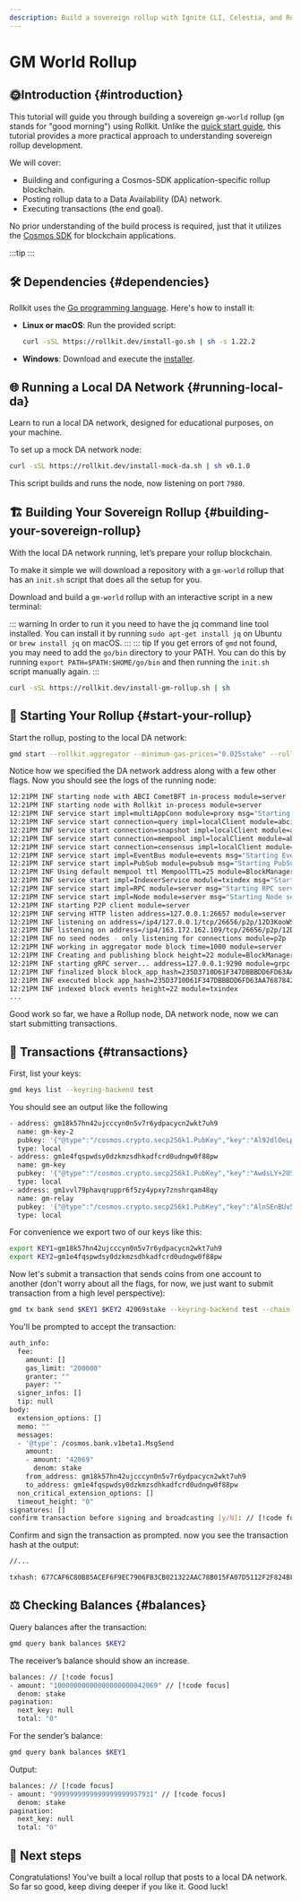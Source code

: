 ```yaml
---
description: Build a sovereign rollup with Ignite CLI, Celestia, and Rollkit locally and on a testnet
---
```


# GM World Rollup

## 🌞Introduction {#introduction}

This tutorial will guide you through building a sovereign `gm-world` rollup (`gm` stands for "good morning") using Rollkit. Unlike the [quick start guide](https://rollkit.dev/tutorials/quick-start), this tutorial provides a more practical approach to understanding sovereign rollup development.

We will cover:

- Building and configuring a Cosmos-SDK application-specific rollup blockchain.
- Posting rollup data to a Data Availability (DA) network.
- Executing transactions (the end goal).

No prior understanding of the build process is required, just that it utilizes the [Cosmos SDK](https://github.com/cosmos/cosmos-sdk) for blockchain applications.

<!-- markdownlint-disable MD033 -->
<script setup>
import Callout from '../.vitepress/components/callout.vue'
</script>

:::tip
<Callout />
:::
<!-- markdownlint-enable MD033 -->

## 🛠️ Dependencies {#dependencies}

Rollkit uses the [Go programming language](https://go.dev/dl/). Here's how to install it:

- **Linux or macOS**: Run the provided script:

  ```bash
  curl -sSL https://rollkit.dev/install-go.sh | sh -s 1.22.2
  ```

- **Windows**: Download and execute the [installer](https://go.dev/dl/go1.22.2.windows-amd64.msi).

## 🌐 Running a Local DA Network {#running-local-da}

Learn to run a local DA network, designed for educational purposes, on your machine.

To set up a mock DA network node:

```bash
curl -sSL https://rollkit.dev/install-mock-da.sh | sh v0.1.0 
```

This script builds and runs the node, now listening on port `7980`.

## 🏗️ Building Your Sovereign Rollup {#building-your-sovereign-rollup}

With the local DA network running, let’s prepare your rollup blockchain.

To make it simple we will download a repository with a `gm-world` rollup that has an `init.sh` script that does all the setup for you.

Download and build a `gm-world` rollup with an interactive script in a new terminal:

::: warning
In order to run it you need to have the jq command line tool installed. You can install it by running `sudo apt-get install jq` on Ubuntu or `brew install jq` on macOS.
:::
::: tip
If you get errors of `gmd` not found, you may need to add the `go/bin` directory to your PATH. You can do this by running `export PATH=$PATH:$HOME/go/bin` and then running the `init.sh` script manually again.
:::

```bash
curl -sSL https://rollkit.dev/install-gm-rollup.sh | sh
```

## 🚀 Starting Your Rollup {#start-your-rollup}

Start the rollup, posting to the local DA network:

```bash
gmd start --rollkit.aggregator --minimum-gas-prices="0.025stake" --rollkit.da_address http://localhost:7980
```

Notice how we specified the DA network address along with a few other flags. Now you should see the logs of the running node:

```bash
12:21PM INF starting node with ABCI CometBFT in-process module=server
12:21PM INF starting node with Rollkit in-process module=server
12:21PM INF service start impl=multiAppConn module=proxy msg="Starting multiAppConn service"
12:21PM INF service start connection=query impl=localClient module=abci-client msg="Starting localClient service"
12:21PM INF service start connection=snapshot impl=localClient module=abci-client msg="Starting localClient service"
12:21PM INF service start connection=mempool impl=localClient module=abci-client msg="Starting localClient service"
12:21PM INF service start connection=consensus impl=localClient module=abci-client msg="Starting localClient service"
12:21PM INF service start impl=EventBus module=events msg="Starting EventBus service"
12:21PM INF service start impl=PubSub module=pubsub msg="Starting PubSub service"
12:21PM INF Using default mempool ttl MempoolTTL=25 module=BlockManager
12:21PM INF service start impl=IndexerService module=txindex msg="Starting IndexerService service"
12:21PM INF service start impl=RPC module=server msg="Starting RPC service"
12:21PM INF service start impl=Node module=server msg="Starting Node service"
12:21PM INF starting P2P client module=server
12:21PM INF serving HTTP listen address=127.0.0.1:26657 module=server
12:21PM INF listening on address=/ip4/127.0.0.1/tcp/26656/p2p/12D3KooWSicdPmMTLf9fJbSSHZc9UVP1CbNqKPpbYVbgxHvbhAUY module=p2p
12:21PM INF listening on address=/ip4/163.172.162.109/tcp/26656/p2p/12D3KooWSicdPmMTLf9fJbSSHZc9UVP1CbNqKPpbYVbgxHvbhAUY module=p2p
12:21PM INF no seed nodes - only listening for connections module=p2p
12:21PM INF working in aggregator mode block time=1000 module=server
12:21PM INF Creating and publishing block height=22 module=BlockManager
12:21PM INF starting gRPC server... address=127.0.0.1:9290 module=grpc-server
12:21PM INF finalized block block_app_hash=235D3710D61F347DBBBDD6FD63AA7687842D1EF9CB475C712856D7DA32F82F09 height=22 module=BlockManager num_txs_res=0 num_val_updates=0
12:21PM INF executed block app_hash=235D3710D61F347DBBBDD6FD63AA7687842D1EF9CB475C712856D7DA32F82F09 height=22 module=BlockManager
12:21PM INF indexed block events height=22 module=txindex
...
```

Good work so far, we have a Rollup node, DA network node, now we can start submitting transactions.

## 💸 Transactions {#transactions}

First, list your keys:

```bash
gmd keys list --keyring-backend test
```

You should see an output like the following

```bash
- address: gm18k57hn42ujcccyn0n5v7r6ydpacycn2wkt7uh9
  name: gm-key-2
  pubkey: '{"@type":"/cosmos.crypto.secp256k1.PubKey","key":"Al92dlOeLpuAiOUSIaJapkIveiwlhlEdz/O5CrniMdwH"}'
  type: local
- address: gm1e4fqspwdsy0dzkmzsdhkadfcrd0udngw0f88pw
  name: gm-key
  pubkey: '{"@type":"/cosmos.crypto.secp256k1.PubKey","key":"AwdsLY+2US2VV+rbyfi60GB4/Ir/FeTIkLJ3CWVhUF6b"}'
  type: local
- address: gm1vvl79phavqruppr6f5zy4ypxy7znshrqam48qy
  name: gm-relay
  pubkey: '{"@type":"/cosmos.crypto.secp256k1.PubKey","key":"AlnSEnBUv5GO86fMWe11qth1+R76g2e1lv8c1FWhLpqP"}'
  type: local
```

For convenience we export two of our keys like this:

```bash
export KEY1=gm18k57hn42ujcccyn0n5v7r6ydpacycn2wkt7uh9
export KEY2=gm1e4fqspwdsy0dzkmzsdhkadfcrd0udngw0f88pw
```

Now let's submit a transaction that sends coins from one account to another (don't worry about all the flags, for now, we just want to submit transaction from a high level perspective):

```bash
gmd tx bank send $KEY1 $KEY2 42069stake --keyring-backend test --chain-id gm --fees 5000stake
```

You'll be prompted to accept the transaction:

```bash
auth_info:
  fee:
    amount: []
    gas_limit: "200000"
    granter: ""
    payer: ""
  signer_infos: []
  tip: null
body:
  extension_options: []
  memo: ""
  messages:
  - '@type': /cosmos.bank.v1beta1.MsgSend
    amount:
    - amount: "42069"
      denom: stake
    from_address: gm18k57hn42ujcccyn0n5v7r6ydpacycn2wkt7uh9 
    to_address: gm1e4fqspwdsy0dzkmzsdhkadfcrd0udngw0f88pw
  non_critical_extension_options: []
  timeout_height: "0"
signatures: []
confirm transaction before signing and broadcasting [y/N]: // [!code focus]
```

Confirm and sign the transaction as prompted. now you see the transaction hash at the output:

```bash
//...

txhash: 677CAF6C80B85ACEF6F9EC7906FB3CB021322AAC78B015FA07D5112F2F824BFF
```

## ⚖️ Checking Balances {#balances}

Query balances after the transaction:

```bash
gmd query bank balances $KEY2 
```

The receiver’s balance should show an increase.

```bash
balances: // [!code focus]
- amount: "10000000000000000000042069" // [!code focus]
  denom: stake
pagination:
  next_key: null
  total: "0"
```

For the sender’s balance:

```bash
gmd query bank balances $KEY1
```

Output:

```bash
balances: // [!code focus]
- amount: "9999999999999999999957931" // [!code focus]
  denom: stake
pagination:
  next_key: null
  total: "0"
```

## 🎉 Next steps

Congratulations! You've built a local rollup that posts to a
local DA network. So far so good, keep diving deeper if you like it. Good luck!

